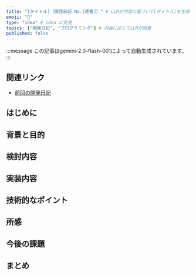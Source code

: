 ```yaml
---
title: "[タイトル]（開発日記 No.[連番]）" # LLMが内容に基づいて[タイトル]を生成
emoji: "📝"
type: "idea" # idea に変更
topics: ["開発日記", "プログラミング"] # 内容に応じてLLMが調整
published: false
---
```


:::message
この記事はgemini-2.0-flash-001によって自動生成されています。
:::

## 関連リンク

- [前回の開発日記](https://zenn.dev/centervil/articles/2025-07-01_121_dev-diary)

## はじめに
<!-- LLMが生成 -->

## 背景と目的
<!-- LLMが生成 -->

## 検討内容
<!-- LLMが生成 -->

## 実装内容
<!-- LLMが生成 -->

## 技術的なポイント
<!-- LLMが生成 -->

## 所感
<!-- LLMが生成 -->

## 今後の課題
<!-- LLMが生成 -->

## まとめ
<!-- LLMが生成 -->
